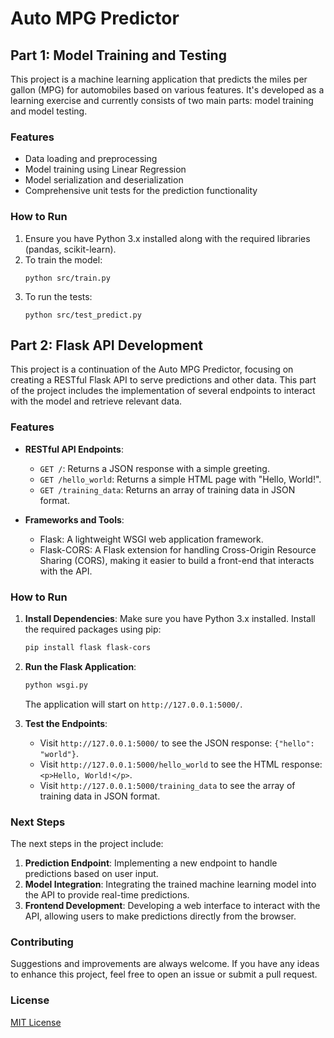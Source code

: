 # Auto MPG Predictor

## Part 1: Model Training and Testing

This project is a machine learning application that predicts the miles per gallon (MPG) for automobiles based on various features. It's developed as a learning exercise and currently consists of two main parts: model training and model testing.

### Features

- Data loading and preprocessing
- Model training using Linear Regression
- Model serialization and deserialization
- Comprehensive unit tests for the prediction functionality

### How to Run

1. Ensure you have Python 3.x installed along with the required libraries (pandas, scikit-learn).
2. To train the model:
   ```
   python src/train.py
   ```
3. To run the tests:
   ```
   python src/test_predict.py
   ```

## Part 2: Flask API Development

This project is a continuation of the Auto MPG Predictor, focusing on creating a RESTful Flask API to serve predictions and other data. This part of the project includes the implementation of several endpoints to interact with the model and retrieve relevant data.

### Features

- **RESTful API Endpoints**:

  - `GET /`: Returns a JSON response with a simple greeting.
  - `GET /hello_world`: Returns a simple HTML page with "Hello, World!".
  - `GET /training_data`: Returns an array of training data in JSON format.

- **Frameworks and Tools**:
  - Flask: A lightweight WSGI web application framework.
  - Flask-CORS: A Flask extension for handling Cross-Origin Resource Sharing (CORS), making it easier to build a front-end that interacts with the API.

### How to Run

1. **Install Dependencies**:
   Make sure you have Python 3.x installed. Install the required packages using pip:

   ```bash
   pip install flask flask-cors
   ```

2. **Run the Flask Application**:

   ```bash
   python wsgi.py
   ```

   The application will start on `http://127.0.0.1:5000/`.

3. **Test the Endpoints**:
   - Visit `http://127.0.0.1:5000/` to see the JSON response: `{"hello": "world"}`.
   - Visit `http://127.0.0.1:5000/hello_world` to see the HTML response: `<p>Hello, World!</p>`.
   - Visit `http://127.0.0.1:5000/training_data` to see the array of training data in JSON format.

### Next Steps

The next steps in the project include:

1. **Prediction Endpoint**: Implementing a new endpoint to handle predictions based on user input.
2. **Model Integration**: Integrating the trained machine learning model into the API to provide real-time predictions.
3. **Frontend Development**: Developing a web interface to interact with the API, allowing users to make predictions directly from the browser.

### Contributing

Suggestions and improvements are always welcome. If you have any ideas to enhance this project, feel free to open an issue or submit a pull request.

### License

[MIT License](https://opensource.org/licenses/MIT)
